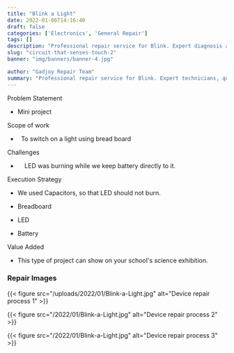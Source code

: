 ```yaml
---
title: "Blink a Light"
date: 2022-01-06T14:16:40
draft: false
categories: ['Electronics', 'General Repair']
tags: []
description: "Professional repair service for Blink. Expert diagnosis and quality repairs in Bangalore."
slug: "circuit-that-senses-touch-2"
banner: "img/banners/banner-4.jpg"

author: "Gadjoy Repair Team"
summary: "Professional repair service for Blink. Expert technicians, quality parts, warranty included."
---
```


Problem Statement 

- Mini project

Scope of work

- &nbsp; To switch on a light using bread board

Challenges

- &nbsp;&nbsp;&nbsp; LED was burning while we keep battery directly to it.

Execution Strategy 

- We used Capacitors, so that LED should not burn. 

- Breadboard 

- LED 

- Battery

Value Added 

- This type of project can show on your school's science exhibition.

### Repair Images

{{< figure src="/uploads/2022/01/Blink-a-Light.jpg" alt="Device repair process 1" >}}

{{< figure src="/2022/01/Blink-a-Light.jpg" alt="Device repair process 2" >}}

{{< figure src="/2022/01/Blink-a-Light.jpg" alt="Device repair process 3" >}}


